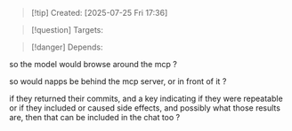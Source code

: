 
>[!tip] Created: [2025-07-25 Fri 17:36]

>[!question] Targets: 

>[!danger] Depends: 

so the model would browse around the mcp ?

so would napps be behind the mcp server, or in front of it ?

if they returned their commits, and a key indicating if they were repeatable or if they included or caused side effects, and possibly what those results are, then that can be included in the chat too ?